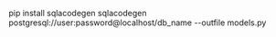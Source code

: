 pip install sqlacodegen
sqlacodegen postgresql://user:password@localhost/db_name --outfile models.py

